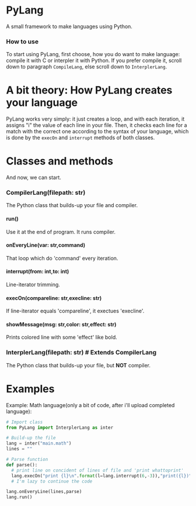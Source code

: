 # PyLang
A small framework to make languages using Python.

### How to use
To start using PyLang, first choose, 
how you do want to make language: compile it with C or 
interpler it with Python. If you prefer compile it,
scroll down to paragraph `CompileLang`, else scroll
down to `InterplerLang`.



# A bit theory: How PyLang creates your language
PyLang works very simply: it just creates a loop, 
and with each iteration, it assigns "i" the value of 
each line in your file.  Then, it checks each line for 
a match with the correct one according to the syntax of 
your language, which is done by the `execOn` and `interrupt` 
methods of both classes.



# Classes and methods
And now, we can start.

### CompilerLang(filepath: str)
The Python class that builds-up your file and compiler.
#### run()
Use it at the end of program. It runs compiler.
#### onEveryLine(var: str,command)
That loop which do 'command' every iteration.
#### interrupt(from: int,to: int)
Line-iterator trimming.
#### execOn(compareline: str,execline: str)
If line-iterator equals 'compareline', it exectues 
'execline'.
#### showMessage(msg: str,color: str,effect: str)
Prints colored line with some 'effect' like bold.

### InterplerLang(filepath: str) # Extends CompilerLang
The Python class that builds-up your file, but <b>NOT</b>
compiler.


# Examples
Example: Math language(only a bit of code, after i'll upload
completed language):
```Python
# Import class
from PyLang import InterplerLang as inter

# Build-up the file
lang = inter("main.math")
lines = ""

# Parse function
def parse():
  # print line on concident of lines of file and 'print whattoprint'
  lang.execOn("print {l}\n".format(l=lang.interrupt(6,-3)),"print({l})".format(l=lang.interrupt(6,-3)))
  # I'm lazy to continue the code

lang.onEveryLine(lines,parse)
lang.run()
```
